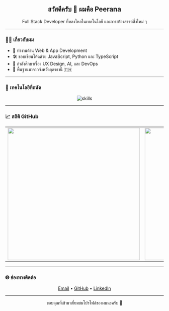 <!-- Profile README for PeeranaStyle -->

<h2 align="center">สวัสดีครับ 👋 ผมคือ Peerana</h2>
<p align="center">Full Stack Developer ที่หลงใหลในเทคโนโลยี และการสร้างสรรค์สิ่งใหม่ ๆ</p>

---

### 👨‍💻 เกี่ยวกับผม
- 💼 ทำงานด้าน Web & App Development
- 🛠️ ชอบเขียนโค้ดด้วย JavaScript, Python และ TypeScript
- 🌱 กำลังศึกษาเรื่อง UX Design, AI, และ DevOps
- 📍 พื้นฐานมาจากจังหวัดอุดรธานี 🇹🇭

---

### 🔧 เทคโนโลยีที่ถนัด

<p align="center">
  <img src="https://skillicons.dev/icons?i=js,ts,react,nodejs,python,html,css,git,firebase,vscode&perline=7" alt="skills" />
</p>

---

### 📈 สถิติ GitHub

<table>
  <tr>
    <td align="center">
      <img src="https://github-readme-stats.vercel.app/api?username=PeeranaStyle&show_icons=true&hide_border=true&theme=github_dark" width="420" />
    </td>
    <td align="center">
      <img src="https://github-readme-streak-stats.herokuapp.com?user=PeeranaStyle&hide_border=true&theme=github-dark" width="420" />
    </td>
  </tr>
</table>

---

### 🌐 ช่องทางติดต่อ

<p align="center">
  <a href="mailto:peerana@example.com">Email</a> • 
  <a href="https://github.com/PeeranaStyle">GitHub</a> • 
  <a href="https://linkedin.com/in/your-linkedin">LinkedIn</a>
</p>

---

<p align="center">
  ขอบคุณที่เข้ามาเยี่ยมชมโปรไฟล์ของผมนะครับ 🙏
</p>
